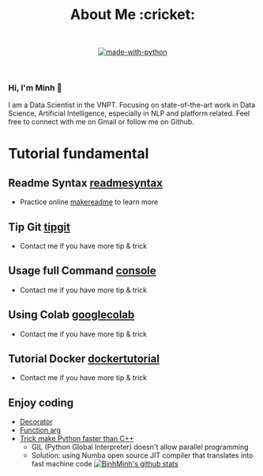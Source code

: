 
<h1 align="center">About Me :cricket:</h1>

<div align="center">

<br>

[![made-with-python](https://forthebadge.com/images/badges/made-with-python.svg)](https://www.python.org/)

<br>

</div>


### Hi, I'm Minh 👋
I am a Data Scientist in the VNPT. Focusing on state-of-the-art work in Data Science, Artificial Intelligence, especially in NLP and platform related. Feel free to connect with me on Gmail or follow me on Github.

# Tutorial fundamental
## Readme Syntax [readmesyntax](readme_syntax.md) 
- Practice online [makereadme](https://www.makeareadme.com/) to learn more 
## Tip Git [tipgit](TipGit.md)
- Contact me if you have more tip & trick
## Usage full Command [console](console.md)
- Contact me if you have more tip & trick
## Using Colab [googlecolab](Colab/colab.md)
- Contact me if you have more tip & trick
## Tutorial Docker [dockertutorial](docker/DockerTutorial.md)
- Contact me if you have more tip & trick
## Enjoy coding
* [Decorator](ultis/design_pattern_decorator.py)
* [Function arg](ultis/function_arguments.py)
* [Trick make Python faster than C++](ultis/python_faster_c.py)
    * GIL (Python Global Interpreter) doesn't allow parallel programming
    * Solution: using Numba open source JIT compiler that translates into fast machine code
[![BinhMinh's github stats](https://github-readme-stats.vercel.app/api?username=binhminhs10&theme=vue)](https://github.com/BinhMinhs10) 
